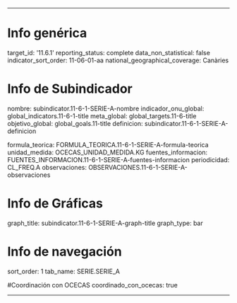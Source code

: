 ---

# Info genérica
target_id: '11.6.1'
reporting_status: complete
data_non_statistical: false
indicator_sort_order: 11-06-01-aa
national_geographical_coverage: Canàries

# Info de Subindicador
nombre: subindicator.11-6-1-SERIE-A-nombre
indicador_onu_global: global_indicators.11-6-1-title
meta_global: global_targets.11-6-title
objetivo_global: global_goals.11-title
definicion: subindicator.11-6-1-SERIE-A-definicion

formula_teorica: FORMULA_TEORICA.11-6-1-SERIE-A-formula-teorica
unidad_medida: OCECAS_UNIDAD_MEDIDA.KG
fuentes_informacion: FUENTES_INFORMACION.11-6-1-SERIE-A-fuentes-informacion
periodicidad: CL_FREQ.A
observaciones: OBSERVACIONES.11-6-1-SERIE-A-observaciones
# Info de Gráficas
graph_title: subindicator.11-6-1-SERIE-A-graph-title
graph_type: bar

# Info de navegación
sort_order: 1
tab_name: SERIE.SERIE_A

#Coordinación con OCECAS
coordinado_con_ocecas: true

---